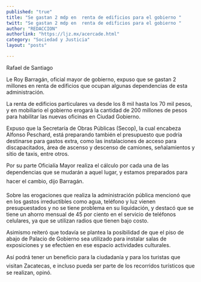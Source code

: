 ```yaml
---
published: "true"
title: "Se gastan 2 mdp en  renta de edificios para el gobierno "
twitt: "Se gastan 2 mdp en  renta de edificios para el gobierno "
author: "REDACCION"
authorlink: "https://ljz.mx/acercade.html"
category: "Sociedad y Justicia"
layout: "posts"

---
```



  Rafael de Santiago



  Le Roy Barragán, oficial mayor de gobierno, expuso que se gastan 2 millones en renta de edificios que ocupan algunas dependencias de esta administración.



  La renta de edificios particulares va desde los 8 mil hasta los 70 mil pesos, y en mobiliario el gobierno erogará la cantidad de 200 millones de pesos para habilitar las nuevas oficinas en Ciudad Gobierno.



  Expuso que la Secretaría de Obras Públicas (Secop), la cual encabeza Alfonso Peschard, está preparando también el presupuesto que podría destinarse para gastos extra, como las instalaciones de acceso para discapacitados, área de ascenso y descenso de camiones, señalamientos y sitio de taxis, entre otros.



  Por su parte Oficialía Mayor realiza el cálculo por cada una de las dependencias que se mudarán a aquel lugar, y estamos preparados para hacer el cambio, dijo Barragán.



  Sobre las erogaciones que realiza la administración pública mencionó que en los gastos irreductibles como agua, teléfono y luz vienen presupuestados y no se tiene problema en su liquidación, y destacó que se tiene un ahorro mensual de 45 por ciento en el servicio de teléfonos celulares, ya que se utilizan radios que tienen bajo costo.



  Asimismo reiteró que todavía se plantea la posibilidad de que el piso de abajo de Palacio de Gobierno sea utilizado para instalar salas de exposiciones y se efectúen en ese espacio actividades culturales.



  Así podrá tener un beneficio para la ciudadanía y para los turistas que visitan Zacatecas, e incluso pueda ser parte de los recorridos turísticos que se realizan, opinó.

